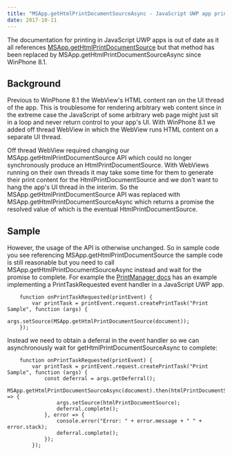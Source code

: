 ```yaml
---
title: "MSApp.getHtmlPrintDocumentSourceAsync - JavaScript UWP app printing"
date: 2017-10-11
---
```

<div xmlns="http://www.w3.org/1999/xhtml"><div><p>
    The documentation for printing in JavaScript UWP apps is out of date as it all references <a href="https://msdn.microsoft.com/en-us/library/hh772325(v=vs.85).aspx">MSApp.getHtmlPrintDocumentSource</a> but that method has been replaced by MSApp.getHtmlPrintDocumentSourceAsync since WinPhone
    8.1.
  </p><h2>
    Background
  </h2><p>
    Previous to WinPhone 8.1 the WebView's HTML content ran on the UI thread of the app. This is troublesome for rendering arbitrary web content since in the extreme case the JavaScript of some
    arbitrary web page might just sit in a loop and never return control to your app's UI. With WinPhone 8.1 we added off thread WebView in which the WebView runs HTML content on a separate UI
    thread.
  </p><p>
    Off thread WebView required changing our MSApp.getHtmlPrintDocumentSource API which could no longer synchronously produce an HtmlPrintDocumentSource. With WebViews running on their own threads it
    may take some time for them to generate their print content for the HtmlPrintDocumentSource and we don't want to hang the app's UI thread in the interim. So the MSApp.getHtmlPrintDocumentSource
    API was replaced with MSApp.getHtmlPrintDocumentSourceAsync which returns a promise the resolved value of which is the eventual HtmlPrintDocumentSource.
  </p><h2>
    Sample
  </h2><p>
    However, the usage of the API is otherwise unchanged. So in sample code you see referencing MSApp.getHtmlPrintDocumentSource the sample code is still reasonable but you need to call
    MSApp.getHtmlPrintDocumentSourceAsync instead and wait for the promise to complete. For example the <a href="https://docs.microsoft.com/en-us/uwp/api/Windows.Graphics.Printing.PrintManager">PrintManager docs</a> has an example implementing a PrintTaskRequested event handler in a JavaScript UWP app.
  </p><pre><code>    function onPrintTaskRequested(printEvent) {    <br />        var printTask = printEvent.request.createPrintTask("Print Sample", function (args) {<br />            args.setSource(MSApp.getHtmlPrintDocumentSource(document));<br />    });</code></pre><p>
    Instead we need to obtain a deferral in the event handler so we can asynchronously wait for getHtmlPrintDocumentSourceAsync to complete:
  </p><pre><code>    function onPrintTaskRequested(printEvent) {    <br />        var printTask = printEvent.request.createPrintTask("Print Sample", function (args) {<br />            const deferral = args.getDeferral();<br />            MSApp.getHtmlPrintDocumentSourceAsync(document).then(htmlPrintDocumentSource =&gt; {<br />                args.setSource(htmlPrintDocumentSource);<br />                deferral.complete();<br />            }, error =&gt; {<br />                console.error("Error: " + error.message + " " + error.stack);<br />                deferral.complete();<br />            });<br />        });</code></pre></div></div>
